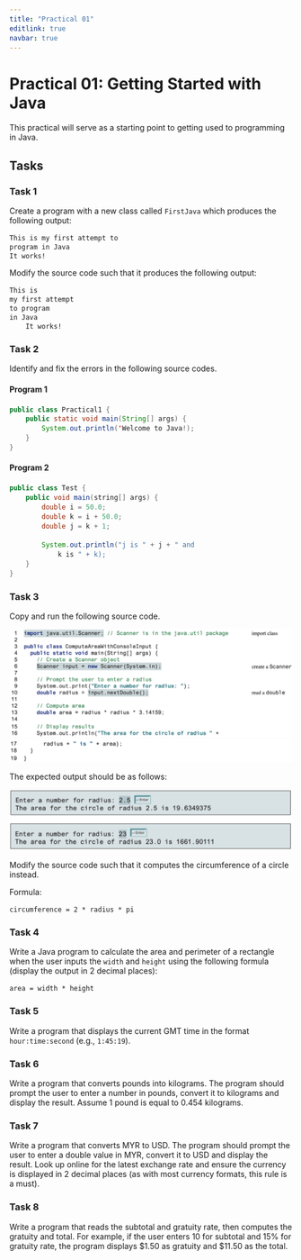 ```yaml
---
title: "Practical 01"
editlink: true
navbar: true
---
```


# Practical 01: Getting Started with Java

This practical will serve as a starting point to getting used to programming in Java.

## Tasks

### Task 1

Create a program with a new class called `FirstJava` which produces the following output:

    This is my first attempt to
    program in Java
    It works!

Modify the source code such that it produces the following output:

    This is
    my first attempt
    to program
    in Java
    	It works!

### Task 2

Identify and fix the errors in the following source codes.

#### Program 1

```java
public class Practical1 {
	public static void main(String[] args) {
		System.out.println('Welcome to Java!);
	}
}
```

#### Program 2

```java
public class Test {
	public void main(string[] args) {
		double i = 50.0;
		double k = i + 50.0;
		double j = k + 1;

		System.out.println("j is " + j + " and
			k is " + k);
	}
}
```

### Task 3

Copy and run the following source code.

![Task 3 Source Code Part 1A](./images/lab01-01A.png)
![Task 3 Source Code Part 1B](./images/lab01-01B.png)

The expected output should be as follows:

![Task 3 Expected Output 1](./images/lab01-02.png)

Modify the source code such that it computes the circumference of a circle instead.

Formula:

    circumference = 2 * radius * pi

### Task 4

Write a Java program to calculate the area and perimeter of a rectangle when the user inputs the `width` and `height` using the following formula
(display the output in 2 decimal places):

    area = width * height

### Task 5

Write a program that displays the current GMT time in the format `hour:time:second` (e.g., `1:45:19`).

### Task 6

Write a program that converts pounds into kilograms.
The program should prompt the user to enter a number in pounds, convert it to kilograms and display the result.
Assume 1 pound is equal to 0.454 kilograms.

### Task 7

Write a program that converts MYR to USD.
The program should prompt the user to enter a double value in MYR, convert it to USD and display the result.
Look up online for the latest exchange rate and ensure the currency is displayed in 2 decimal places (as with most currency formats, this rule is a must).

### Task 8

Write a program that reads the subtotal and gratuity rate, then computes the gratuity and total.
For example, if the user enters 10 for subtotal and 15% for gratuity rate, the program displays $1.50 as gratuity and $11.50 as the total.
